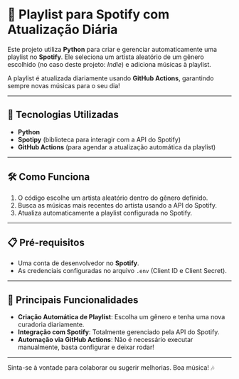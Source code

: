 # 🎵 Playlist para Spotify com Atualização Diária  

Este projeto utiliza **Python** para criar e gerenciar automaticamente uma playlist no **Spotify**. Ele seleciona um artista aleatório de um gênero escolhido (no caso deste projeto: *Indie*) e adiciona músicas à playlist.  

A playlist é atualizada diariamente usando **GitHub Actions**, garantindo sempre novas músicas para o seu dia!  

---

## 🚀 Tecnologias Utilizadas  
- **Python**  
- **Spotipy** (biblioteca para interagir com a API do Spotify)  
- **GitHub Actions** (para agendar a atualização automática da playlist)  

---

## 🛠️ Como Funciona  
1. O código escolhe um artista aleatório dentro do gênero definido.  
2. Busca as músicas mais recentes do artista usando a API do Spotify.  
3. Atualiza automaticamente a playlist configurada no Spotify.  

---

## 📋 Pré-requisitos  
- Uma conta de desenvolvedor no **Spotify**.  
- As credenciais configuradas no arquivo `.env` (Client ID e Client Secret).  

---

## 🌟 Principais Funcionalidades  
- **Criação Automática de Playlist**: Escolha um gênero e tenha uma nova curadoria diariamente.  
- **Integração com Spotify**: Totalmente gerenciado pela API do Spotify.  
- **Automação via GitHub Actions**: Não é necessário executar manualmente, basta configurar e deixar rodar!  

---

Sinta-se à vontade para colaborar ou sugerir melhorias. Boa música! 🎶  
